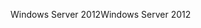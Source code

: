 <span data-ttu-id="e45cd-101">Windows Server 2012</span><span class="sxs-lookup"><span data-stu-id="e45cd-101">Windows Server 2012</span></span>